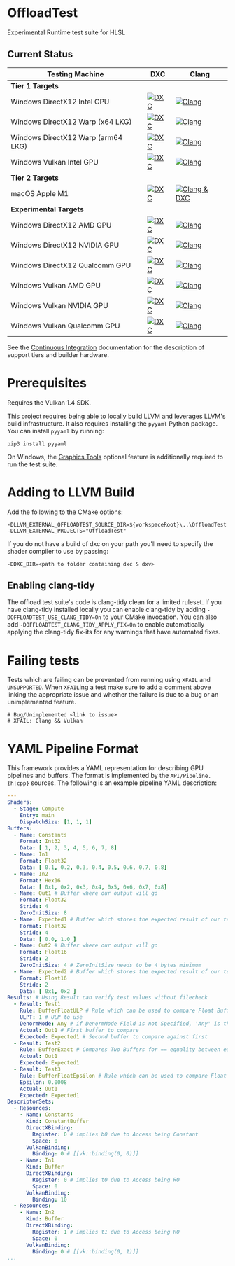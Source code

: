# OffloadTest
Experimental Runtime test suite for HLSL

## Current Status

| Testing Machine | DXC | Clang |
|-----------------|-----|-------|
| **Tier 1 Targets** |
| Windows DirectX12 Intel GPU | [![DXC](https://github.com/llvm/offload-test-suite/actions/workflows/windows-intel-dxc-d3d12.yaml/badge.svg)](https://github.com/llvm/offload-test-suite/actions/workflows/windows-intel-dxc-d3d12.yaml) | [![Clang](https://github.com/llvm/offload-test-suite/actions/workflows/windows-intel-clang-d3d12.yaml/badge.svg)](https://github.com/llvm/offload-test-suite/actions/workflows/windows-intel-clang-d3d12.yaml) |
| Windows DirectX12 Warp (x64 LKG) | [![DXC](https://github.com/llvm/offload-test-suite/actions/workflows/windows-amd-dxc-warp-d3d12.yaml/badge.svg)](https://github.com/llvm/offload-test-suite/actions/workflows/windows-amd-dxc-warp-d3d12.yaml) | [![Clang](https://github.com/llvm/offload-test-suite/actions/workflows/windows-amd-clang-warp-d3d12.yaml/badge.svg)](https://github.com/llvm/offload-test-suite/actions/workflows/windows-amd-clang-warp-d3d12.yaml) |
| Windows DirectX12 Warp (arm64 LKG) | [![DXC](https://github.com/llvm/offload-test-suite/actions/workflows/windows-qc-dxc-warp-d3d12.yaml/badge.svg)](https://github.com/llvm/offload-test-suite/actions/workflows/windows-qc-dxc-warp-d3d12.yaml) | [![Clang](https://github.com/llvm/offload-test-suite/actions/workflows/windows-qc-clang-warp-d3d12.yaml/badge.svg)](https://github.com/llvm/offload-test-suite/actions/workflows/windows-qc-clang-warp-d3d12.yaml) |
| Windows Vulkan Intel GPU | [![DXC](https://github.com/llvm/offload-test-suite/actions/workflows/windows-intel-dxc-vk.yaml/badge.svg)](https://github.com/llvm/offload-test-suite/actions/workflows/windows-intel-dxc-vk.yaml) | [![Clang](https://github.com/llvm/offload-test-suite/actions/workflows/windows-intel-clang-vk.yaml/badge.svg)](https://github.com/llvm/offload-test-suite/actions/workflows/windows-intel-clang-vk.yaml) |
| **Tier 2 Targets** |
| macOS Apple M1 | [![DXC](https://github.com/llvm/offload-test-suite/actions/workflows/macos-dxc-mtl.yaml/badge.svg)](https://github.com/llvm/offload-test-suite/actions/workflows/macos-dxc-mtl.yaml) | [![Clang & DXC](https://github.com/llvm/offload-test-suite/actions/workflows/macos-clang-mtl.yaml/badge.svg)](https://github.com/llvm/offload-test-suite/actions/workflows/macos-clang-mtl.yaml) |
| **Experimental Targets** |
| Windows DirectX12 AMD GPU | [![DXC](https://github.com/llvm/offload-test-suite/actions/workflows/windows-amd-dxc-d3d12.yaml/badge.svg)](https://github.com/llvm/offload-test-suite/actions/workflows/windows-amd-dxc-d3d12.yaml) | [![Clang](https://github.com/llvm/offload-test-suite/actions/workflows/windows-amd-clang-d3d12.yaml/badge.svg)](https://github.com/llvm/offload-test-suite/actions/workflows/windows-amd-clang-d3d12.yaml) |
| Windows DirectX12 NVIDIA GPU | [![DXC](https://github.com/llvm/offload-test-suite/actions/workflows/windows-nvidia-dxc-d3d12.yaml/badge.svg)](https://github.com/llvm/offload-test-suite/actions/workflows/windows-nvidia-dxc-d3d12.yaml) | [![Clang](https://github.com/llvm/offload-test-suite/actions/workflows/windows-nvidia-clang-d3d12.yaml/badge.svg)](https://github.com/llvm/offload-test-suite/actions/workflows/windows-nvidia-clang-d3d12.yaml) |
| Windows DirectX12 Qualcomm GPU | [![DXC](https://github.com/llvm/offload-test-suite/actions/workflows/windows-qc-dxc-d3d12.yaml/badge.svg)](https://github.com/llvm/offload-test-suite/actions/workflows/windows-qc-dxc-d3d12.yaml) | [![Clang](https://github.com/llvm/offload-test-suite/actions/workflows/windows-qc-clang-d3d12.yaml/badge.svg)](https://github.com/llvm/offload-test-suite/actions/workflows/windows-qc-clang-d3d12.yaml) |
| Windows Vulkan AMD GPU | [![DXC](https://github.com/llvm/offload-test-suite/actions/workflows/windows-amd-dxc-vk.yaml/badge.svg)](https://github.com/llvm/offload-test-suite/actions/workflows/windows-amd-dxc-vk.yaml) | [![Clang](https://github.com/llvm/offload-test-suite/actions/workflows/windows-amd-clang-vk.yaml/badge.svg)](https://github.com/llvm/offload-test-suite/actions/workflows/windows-amd-clang-vk.yaml) |
| Windows Vulkan NVIDIA GPU | [![DXC](https://github.com/llvm/offload-test-suite/actions/workflows/windows-nvidia-dxc-vk.yaml/badge.svg)](https://github.com/llvm/offload-test-suite/actions/workflows/windows-nvidia-dxc-vk.yaml) | [![Clang](https://github.com/llvm/offload-test-suite/actions/workflows/windows-nvidia-clang-vk.yaml/badge.svg)](https://github.com/llvm/offload-test-suite/actions/workflows/windows-nvidia-clang-vk.yaml) |
| Windows Vulkan Qualcomm GPU | [![DXC](https://github.com/llvm/offload-test-suite/actions/workflows/windows-qc-dxc-vk.yaml/badge.svg)](https://github.com/llvm/offload-test-suite/actions/workflows/windows-qc-dxc-vk.yaml) | [![Clang](https://github.com/llvm/offload-test-suite/actions/workflows/windows-qc-clang-vk.yaml/badge.svg)](https://github.com/llvm/offload-test-suite/actions/workflows/windows-qc-clang-vk.yaml) |

See the [Continuous Integration](docs/CI.md) documentation for the description of support tiers and builder hardware.

# Prerequisites

Requires the Vulkan 1.4 SDK.

This project requires being able to locally build LLVM and leverages LLVM's build infrastructure. It also requires installing the `pyyaml` Python package. You can install `pyyaml` by running:

```shell
pip3 install pyyaml
```

On Windows, the [Graphics Tools](https://learn.microsoft.com/en-us/windows/win32/direct3d12/directx-12-programming-environment-set-up#debug-layer) optional feature is additionally required to run the test suite.

# Adding to LLVM Build

Add the following to the CMake options:

```shell
-DLLVM_EXTERNAL_OFFLOADTEST_SOURCE_DIR=${workspaceRoot}\..\OffloadTest -DLLVM_EXTERNAL_PROJECTS="OffloadTest"
```

If you do not have a build of dxc on your path you'll need to specify the shader
compiler to use by passing:

```shell
-DDXC_DIR=<path to folder containing dxc & dxv>
```

## Enabling clang-tidy

The offload test suite's code is clang-tidy clean for a limited ruleset.
If you have clang-tidy installed locally you can enable clang-tidy by adding `-DOFFLOADTEST_USE_CLANG_TIDY=On` to your CMake invocation.
You can also add `-DOFFLOADTEST_CLANG_TIDY_APPLY_FIX=On` to enable automatically applying the clang-tidy fix-its for any warnings that have automated fixes.

# Failing tests

Tests which are failing can be prevented from running using `XFAIL` and `UNSUPPORTED`. When `XFAIL`ing a test make sure to add a comment above
linking the appropriate issue and whether the failure is due to a bug or an unimplemented feature.

```
# Bug/Unimplemented <link to issue>
# XFAIL: Clang && Vulkan
```

# YAML Pipeline Format

This framework provides a YAML representation for describing GPU pipelines and buffers. The format is implemented by the `API/Pipeline.{h|cpp}` sources. The following is an example pipeline YAML description:

```yaml
---
Shaders:
  - Stage: Compute
    Entry: main
    DispatchSize: [1, 1, 1]
Buffers:
  - Name: Constants
    Format: Int32
    Data: [ 1, 2, 3, 4, 5, 6, 7, 8]
  - Name: In1
    Format: Float32
    Data: [ 0.1, 0.2, 0.3, 0.4, 0.5, 0.6, 0.7, 0.8]
  - Name: In2
    Format: Hex16
    Data: [ 0x1, 0x2, 0x3, 0x4, 0x5, 0x6, 0x7, 0x8]
  - Name: Out1 # Buffer where our output will go
    Format: Float32
    Stride: 4
    ZeroInitSize: 8
  - Name: Expected1 # Buffer which stores the expected result of our test
    Format: Float32
    Stride: 4
    Data: [ 0.0, 1.0 ]
  - Name: Out2 # Buffer where our output will go
    Format: Float16
    Stride: 2
    ZeroInitSize: 4 # ZeroInitSize needs to be 4 bytes minimum
  - Name: Expected2 # Buffer which stores the expected result of our test
    Format: Float16
    Stride: 2
    Data: [ 0x1, 0x2 ]
Results: # Using Result can verify test values without filecheck
  - Result: Test1
    Rule: BufferFloatULP # Rule which can be used to compare Float Buffers; They are compared within a ULP range
    ULPT: 1 # ULP to use
    DenormMode: Any # if DenormMode Field is not Specified, 'Any' is the default; FTZ and Preserve are the other options.
    Actual: Out1 # First buffer to compare
    Expected: Expected1 # Second buffer to compare against first
  - Result: Test2
    Rule: BufferExact # Compares Two Buffers for == equality between each value elementwise
    Actual: Out1
    Expected: Expected1
  - Result: Test3
    Rule: BufferFloatEpsilon # Rule which can be used to compare Float Buffers; They are compared within an epsilon difference
    Epsilon: 0.0008
    Actual: Out1
    Expected: Expected1
DescriptorSets:
  - Resources:
    - Name: Constants
      Kind: ConstantBuffer
      DirectXBinding:
        Register: 0 # implies b0 due to Access being Constant
        Space: 0
      VulkanBinding:
        Binding: 0 # [[vk::binding(0, 0)]]
    - Name: In1
      Kind: Buffer
      DirectXBinding:
        Register: 0 # implies t0 due to Access being RO
        Space: 0
      VulkanBinding:
        Binding: 10
  - Resources:
    - Name: In2
      Kind: Buffer
      DirectXBinding:
        Register: 1 # implies t1 due to Access being RO
        Space: 0
      VulkanBinding:
        Binding: 0 # [[vk::binding(0, 1)]]
...
```
